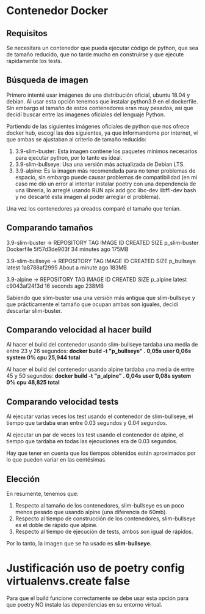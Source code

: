 # Contenedor Docker

## Requisitos
Se necesitara un contenedor que pueda ejecutar código de python, que sea de tamaño reducido, que no tarde mucho en construirse y que ejecute rápidamente los tests.

## Búsqueda de imagen
Primero intenté usar imágenes de una distribución oficial, ubuntu 18.04 y debian. Al usar esta opción tenemos que instalar python3.9 en el dockerfile. Sin embargo el tamaño de estos contenedores eran muy pesados, asi que decidí buscar entre las imagenes oficiales del lenguaje Python.

Partiendo de las siguientes imágenes oficiales de python que nos ofrece docker hub, escogí las dos siguientes, ya que informandome por internet, ví que ambas se ajustaban al criterio de tamaño reducido:
1. 3.9-slim-buster: Esta imagen contiene los paquetes mínimos necesarios para ejecutar python, por lo tanto es ideal.
2. 3.9-slim-bullseye: Usa una versión más actualizada de Debian LTS.
3. 3.9-alpine: Es la imagen más recomendada para no tener problemas de espacio, sin embargo puede causar problemas de compatibilidad (en mi caso me dió un error al intentar instalar poetry con una dependencia de una librería, lo arreglé usando RUN apk add gcc libc-dev libffi-dev bash y no descarté esta imagen al poder arreglar el problema).

Una vez los contenedores ya creados comparé el tamaño que tenían.

## Comparando tamaños
3.9-slim-buster ->      REPOSITORY      TAG          IMAGE ID       CREATED             SIZE
                        p_slim-buster   Dockerfile   5f57d3de903f   34 minutes ago      175MB

3.9-slim-bullseye ->    REPOSITORY   TAG          IMAGE ID       CREATED              SIZE
                        p_bullseye   latest       1a8788af2995   About a minute ago   183MB

3.9-alpine      ->      REPOSITORY   TAG          IMAGE ID       CREATED          SIZE
                        p_alpine     latest       c9043af24f3d   16 seconds ago   238MB

Sabiendo que slim-buster usa una versión más antigua que slim-bullseye y que prácticamente el tamaño que ocupan ambas son iguales, decidí descartar slim-buster.

## Comparando velocidad al hacer build
Al hacer el build del contenedor usando slim-bullseye tardaba una media de entre 23 y 26 segundos:
**docker build -t "p_bullseye" .  0,05s user 0,06s system 0% cpu 25,944 total**

Al hacer el build del contenedor usando alpine tardaba una media de entre 45 y 50 segundos:
**docker build -t "p_alpine" .  0,04s user 0,08s system 0% cpu 48,825 total**

## Comparando velocidad tests
Al ejecutar varias veces los test usando el contenedor de slim-bullseye, el tiempo que tardaba eran entre 0.03 segundos y 0.04 segundos.

Al ejecutar un par de veces los test usando el contenedor de alpine, el tiempo que tardaba en todas las ejecuciones era de 0.03 segundos.

Hay que tener en cuenta que los tiempos obtenidos están aproximados por lo que pueden variar en las centésimas.

## Elección
En resumente, tenemos que:
1. Respecto al tamaño de los contenedores, slim-bullseye es un poco menos pesado que usando alpine (una diferencia de 60mb).
2. Respecto al tiempo de construcción de los contenedores, slim-bullseye es el doble de rápido que alpine.
3. Respecto al tiempo de ejecución de tests, ambos son igual de rápidos.

Por lo tanto, la imagen que se ha usado es **slim-bullseye.**


# Justificación uso de poetry config virtualenvs.create false
Para que el build funcione correctamente se debe usar esta opción para que poetry NO instale las dependencias en su entorno virtual.